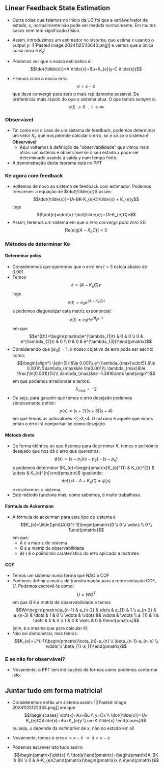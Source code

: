 ## Linear Feedback State Estimation
- Outra coisa que falamos no início da UC foi que a variável/vetor de estado, $x$, normalmente não pode ser medida normalmente. Em muitos casos nem tem significado físico.
- Assim, introduzimos um estimador no sistema, que estima $x$ usando o output $y$:
![[Pasted image 20241125113640.png]]
e vemos que a única coisa nova é $K_{e}$!

- Podemos ver que a nossa estimativa é:
$$\dot{\tilde{x}}=A \tilde{x}+Bu+K_{e}(y-C \tilde{x})$$
- E temos claro o nosso erro:
$$e=x-\tilde{x}$$
que deve convergir para zero o mais rapidamente possível. De preferência mais rápido do que o sistema atua. O que temos *sempre* é:
$$e(t)\to0~~,~~t\to\infty$$

### Observável
- Tal como era o caso de um sistema de feedback, podemos determinar um vetor $K_{e}$ que nos permite calcular o erro, *se e só se* o sistema é **Observável**
    - Aqui voltamos à definição de "observabilidade" que vimos mais atrás: um sistema é observável se o seu estado $x$ pode ser determinado usando a saída $y$ num tempo finito.
- A demonstração deste teorema está no PPT

### Ke agora com feedback
- Voltemos de novo ao sistema de feedback com estimador. Podemos reescrever a equação de $\dot{\tilde{x}}$ assim:
$$\dot{\tilde{x}}=(A-BK-K_{e}C)\tilde{x} + K_{e}y$$
logo
$$\dot{e}=\dot{x}-\dot{\tilde{x}}=(A-K_{e}C)e$$
- Assim, teremos um sistema em que o *erro converge para zero* SE:
$$\text{Re}[\text{eig}(A-K_{e}C)]<0$$

### Métodos de determinar Ke
#### Determinar polos
- Consideremos que queremos que o erro em $t=5$ esteja abaixo de $0.001$.
- Temos
$$\dot{e}=(A-K_{e}C)e$$
logo
$$e(t)=e_{0}e^{(A-K_{e}C)t}$$
e podemos diagonalizar esta matriz exponencial:
$$e(t)=e_{0} P e^{Dt}P^{-1}$$
em que
$$e^{Dt}=\begin{pmatrix}e^{\lambda_{1}t} & 0 & 0 \\ 0 & e^{\lambda_{2}t} & 0 \\ 0 & 0 & e^{\lambda_{3}t}\end{pmatrix}$$
- Considerando que $\|e_{0}\|=1$, o nosso objetivo de erro pode ser escrito como:
$$\begin{align*}
\|e(t=5)\|&\le 0.001\\
e^{\lambda_{max}\cdot5} &\le 0.001\\
5\lambda_{max}&\le \ln(0.001)\\
\lambda_{max}&\le \frac{\ln(0.001)}{5}\\
\lambda_{max}&\le -1.3816\dots
\end{align*}$$
em que podemos arredondar e temos: $$\lambda_{max}=-2$$
- Ou seja, para garantir que temos o erro desejado podemos simplesmente definir:
$$p(s)=(s+2)(s+3)(s+4)$$
em que temos os autovalores -2,-3,-4. O máximo é aquele que vimos então o erro irá comportar-se como desejado.

#### Método direto
- De forma idêntica ao que fizemos para determinar $K$, temos o polinómio desejado que nos dá o erro que queremos:
$$\phi(s)=(s-p_{1})(s-p_{2})\cdots(s-p_{n})$$
e podemos determinar $K_{e}=\begin{pmatrix}K_{e}^{1} & K_{e}^{2} & \cdots  & K_{e}^{n}\end{pmatrix}$ igualando:
$$\det(sI-A+K_{e}C)=\phi(s)$$
e resolvemos o sistema.
- Este método funciona mas, como sabemos, é muito trabalhoso.

#### Fórmula de Ackermann
- A fórmula de ackerman para este tipo de sistema é
$$K_{e}=\tilde{\phi}(A)Q^{-1}\begin{pmatrix}0 \\ 0 \\ \vdots \\ 0 \\ 1\end{pmatrix}$$
em que:
    - $A$ é a matriz do sistema
    - $Q$ é a matriz de observabilidade
    - $\tilde{\phi}(\cdot)$ é o polinómio caraterístico do erro aplicado a matrizes.

#### COF
- Temos um sistema numa forma que NÃO a COF
- Podemos definir a matriz de transformação para a representação COF, $U$. Podemos escrevê-la como:
$$U=WQ^{T}$$
em que $Q$ é a matriz de observabilidade e temos
$$W=\begin{pmatrix}a_{n-1} & a_{n-2} & \dots & a_{1} & 1 \\ a_{n-2} & a_{n-3} & \dots & 1 & 0 \\ \vdots & \vdots && \vdots & \vdots \\ a_{1} & 1  & \dots & 0 & 0 \\ 1 & 0 & \dots & 0 & 0\end{pmatrix}$$
(sim, é a mesma que para calcular $K$)
- Não sei demonstrar, mas temos:
$$K_{e}=U^{-1}\begin{pmatrix}\beta_{n}-a_{n} \\ \beta_{n-1}-a_{n-e} \\ \vdots \\ \beta_{1}-a_{1}\end{pmatrix}$$

### E se não for observável?
- Novamente, o PPT tem indicações de formas como podemos contornar isto.

## Juntar tudo em forma matricial
- Consideremos então um sistema assim:
![[Pasted image 20241125122333.png]]
em que 
$$\begin{cases}
\dot{x}=Ax+Bu \\
y=Cx \\
\dot{\tilde{x}}=(A-K_{e}C)\tilde{x}+Bu+K_{e}y \\
u=-K \tilde{x}
\end{cases}$$
ou seja, $u$ depende da *estimativa* de $x$, não do estado em si!

- Novamente, temos o erro $e=x-\tilde{x}~~\to~~ \tilde{x}=x-e$
- Podemos escrever isto tudo assim:
$$\begin{pmatrix}\dot{x} \\ \dot{e}\end{pmatrix}=\begin{pmatrix}A-BK & BK \\ 0 & A-K_{e}C\end{pmatrix}\begin{pmatrix}x \\ e\end{pmatrix}$$
  
